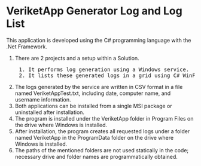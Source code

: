 # VeriketApp Generator Log and Log List
This application is developed using the C# programming language with the .Net Framework.
1. There are 2 projects and a setup within a Solution.
<pre>
    1. It performs log generation using a Windows service.
    2. It lists these generated logs in a grid using C# WinForms.
</pre>
2. The logs generated by the service are written in CSV format in a file named VeriketAppTest.txt, including date, computer name, and username information.
3. Both applications can be installed from a single MSI package or uninstalled after installation.
4. The program is installed under the VeriketApp folder in Program Files on the drive where Windows is installed.
5. After installation, the program creates all requested logs under a folder named VeriketApp in the ProgramData folder on the drive where Windows is installed.
6. The paths of the mentioned folders are not used statically in the code; necessary drive and folder names are programmatically obtained.